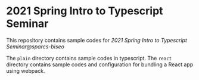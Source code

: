 # 2021 Spring Intro to Typescript Seminar
This repository contains sample codes for *2021 Spring Intro to Typescript Seminar@sparcs-biseo*

The `plain` directory contains sample codes in typescript.
The `react` directory contains sample codes and configuration for bundling a React app using webpack.
